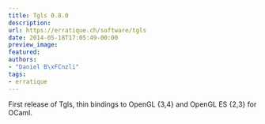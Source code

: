 ```yaml
---
title: Tgls 0.8.0
description:
url: https://erratique.ch/software/tgls
date: 2014-05-18T17:05:49-00:00
preview_image:
featured:
authors:
- "Daniel B\xFCnzli"
tags:
- erratique
---
```


<p>First release of Tgls, thin bindings to OpenGL {3,4} and OpenGL ES {2,3} for OCaml.</p>
